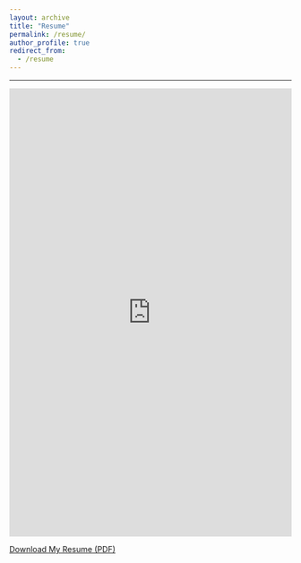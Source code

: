 ```yaml
---
layout: archive
title: "Resume"
permalink: /resume/
author_profile: true
redirect_from:
  - /resume
---
```


<hr>

<iframe src="https://drive.google.com/file/d/10srxhxflkR3u01BPbfIEMjlwIET92ma0/preview" width="100%" height="800px" frameborder="0"></iframe>

[Download My Resume (PDF)](https://drive.google.com/file/d/10srxhxflkR3u01BPbfIEMjlwIET92ma0/view?usp=drive_link)
